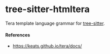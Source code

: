 # tree-sitter-htmltera

Tera template language grammar for [tree-sitter][].

[tree-sitter]: https://github.com/tree-sitter/tree-sitter

#### References
* https://keats.github.io/tera/docs/
